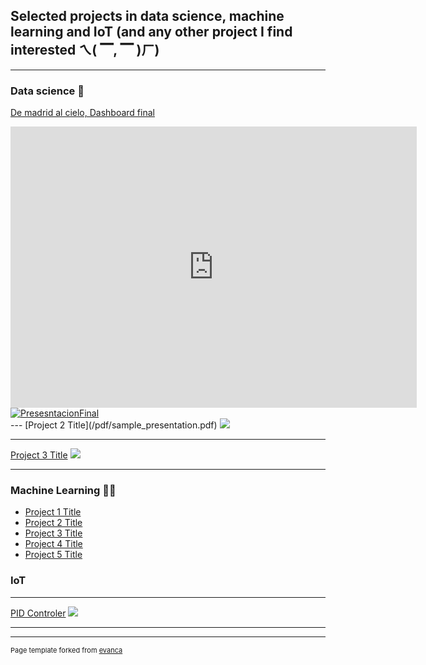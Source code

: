 ## Selected projects in data science, machine learning and IoT (and any other project I find interested ㄟ( ▔, ▔ )ㄏ)

---

### Data science 🚀

[De madrid al cielo, Dashboard final](/sample_page)

<iframe seamless frameborder="0" src="https://public.tableau.com/app/profile/fernando6962/viz/deMadrid/PresesntacionFinal?:embed=yes&:display_count=yes&:showVizHome=no" width = '650' height = '450' scrolling='yes' ></iframe>    


<div class='tableauPlaceholder' id='viz1680023085577' style='position: relative'><noscript><a href='#'><img alt='PresesntacionFinal ' src='https:&#47;&#47;public.tableau.com&#47;static&#47;images&#47;de&#47;deMadrid&#47;PresesntacionFinal&#47;1_rss.png' style='border: none' /></a></noscript><object class='tableauViz'  style='display:none;'><param name='host_url' value='https%3A%2F%2Fpublic.tableau.com%2F' /> <param name='embed_code_version' value='3' /> <param name='path' value='views&#47;deMadrid&#47;PresesntacionFinal?:language=es-ES&amp;:embed=true' /> <param name='toolbar' value='yes' /><param name='static_image' value='https:&#47;&#47;public.tableau.com&#47;static&#47;images&#47;de&#47;deMadrid&#47;PresesntacionFinal&#47;1.png' /> <param name='animate_transition' value='yes' /><param name='display_static_image' value='yes' /><param name='display_spinner' value='yes' /><param name='display_overlay' value='yes' /><param name='display_count' value='yes' /><param name='language' value='es-ES' /></object></div>                <script type='text/javascript'>                    var divElement = document.getElementById('viz1680023085577');                    var vizElement = divElement.getElementsByTagName('object')[0];                    vizElement.style.width='100%';vizElement.style.height=(divElement.offsetWidth*0.75)+'px';                    var scriptElement = document.createElement('script');                    scriptElement.src = 'https://public.tableau.com/javascripts/api/viz_v1.js';                    vizElement.parentNode.insertBefore(scriptElement, vizElement);                </script>
---
[Project 2 Title](/pdf/sample_presentation.pdf)
<img src="images/Barnsley.png?raw=true"/>

---
[Project 3 Title](http://example.com/)
<img src="images/dummy_thumbnail.jpg?raw=true"/>

---

### Machine Learning 🤹‍♂️

- [Project 1 Title](http://example.com/)
- [Project 2 Title](http://example.com/)
- [Project 3 Title](http://example.com/)
- [Project 4 Title](http://example.com/)
- [Project 5 Title](http://example.com/)


### IoT 

---
[PID Controler](/pdf/sample_presentation.pdf)
<img src="images/dummy_thumbnail.jpg?raw=true"/>

---




---
<p style="font-size:11px">Page template forked from <a href="https://github.com/evanca/quick-portfolio">evanca</a></p>
<!-- Remove above link if you don't want to attibute -->
